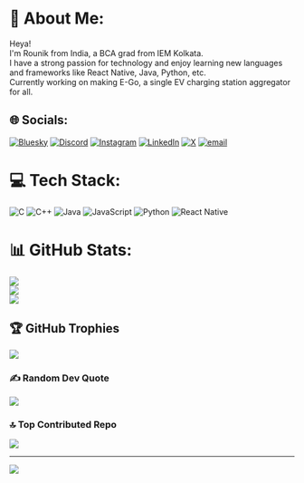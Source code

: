# 💫 About Me:
Heya!<br>I'm Rounik from India, a BCA grad from IEM Kolkata. <br>I have a strong passion for technology and enjoy learning new languages and frameworks like React Native, Java, Python, etc.<br>Currently working on making E-Go, a single EV charging station aggregator for all.


## 🌐 Socials:
[![Bluesky](https://img.shields.io/badge/bluesky-0285FF?style=for-the-badge&logo=bluesky&logoColor=%23FFFFFF)](https://bsky.app/profile/hanabi-03.bsky.social) [![Discord](https://img.shields.io/badge/Discord-%237289DA.svg?style=for-the-badge&logo=discord&logoColor=white)](https://discordapp.com/users/905082911869530133) [![Instagram](https://img.shields.io/badge/Instagram-%23E4405F.svg?style=for-the-badge&logo=Instagram&logoColor=white)](https://instagram.com/hnbix.04) [![LinkedIn](https://img.shields.io/badge/LinkedIn-%230077B5.svg?style=for-the-badge&logo=linkedin&logoColor=white)](https://linkedin.com/in/rounikchatterjee04) [![X](https://img.shields.io/badge/X-black.svg?style=for-the-badge&logo=X&logoColor=white)](https://x.com/hnbi_04) [![email](https://img.shields.io/badge/Email-D14836?style=for-the-badge&logo=gmail&logoColor=white)](mailto:rounik.chatterjee.5@gmail.com) 

# 💻 Tech Stack:
![C](https://img.shields.io/badge/c-%2300599C.svg?style=for-the-badge&logo=c&logoColor=white) ![C++](https://img.shields.io/badge/c++-%2300599C.svg?style=for-the-badge&logo=c%2B%2B&logoColor=white) ![Java](https://img.shields.io/badge/java-%23ED8B00.svg?style=for-the-badge&logo=openjdk&logoColor=white) ![JavaScript](https://img.shields.io/badge/javascript-%23323330.svg?style=for-the-badge&logo=javascript&logoColor=%23F7DF1E) ![Python](https://img.shields.io/badge/python-3670A0?style=for-the-badge&logo=python&logoColor=ffdd54) ![React Native](https://img.shields.io/badge/react_native-%2320232a.svg?style=for-the-badge&logo=react&logoColor=%2361DAFB)
# 📊 GitHub Stats:
![](https://github-readme-stats.vercel.app/api?username=rounikc&theme=dark&hide_border=false&include_all_commits=true&count_private=false)<br/>
![](https://github-readme-streak-stats.herokuapp.com/?user=rounikc&theme=dark&hide_border=false)<br/>
![](https://github-readme-stats.vercel.app/api/top-langs/?username=rounikc&theme=dark&hide_border=false&include_all_commits=true&count_private=false&layout=compact)

## 🏆 GitHub Trophies
![](https://github-profile-trophy.vercel.app/?username=rounikc&theme=radical&no-frame=false&no-bg=false&margin-w=4)

### ✍️ Random Dev Quote
![](https://quotes-github-readme.vercel.app/api?type=horizontal&theme=radical)

### 🔝 Top Contributed Repo
![](https://github-contributor-stats.vercel.app/api?username=rounikc&limit=5&theme=dark&combine_all_yearly_contributions=true)

---
[![](https://visitcount.itsvg.in/api?id=rounikc&icon=0&color=0)](https://visitcount.itsvg.in)

<!-- Proudly created with GPRM ( https://gprm.itsvg.in ) -->
<!-- Thanks GPRM!-->
